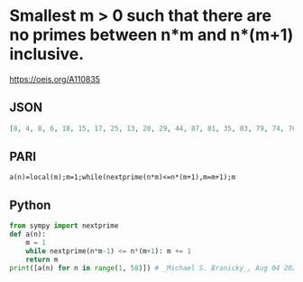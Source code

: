 # Smallest m \> 0 such that there are no primes between n\*m and n\*\(m\+1\) inclusive\.
https://oeis.org/A110835
## JSON
```JSON
[8, 4, 8, 6, 18, 15, 17, 25, 13, 20, 29, 44, 87, 81, 35, 83, 79, 74, 70, 67, 118, 330, 58, 223, 172, 229, 179, 471, 292, 360, 506, 367, 586, 577, 645, 545, 424, 743, 503, 637, 766, 467, 937, 579, 698, 683, 542, 1443, 641, 628, 616, 604, 2026, 1661, 571, 1834, 551]
```
## PARI
```PARI
a(n)=local(m);m=1;while(nextprime(n*m)<=n*(m+1),m=m+1);m
```
## Python
```Python
from sympy import nextprime
def a(n):
    m = 1
    while nextprime(n*m-1) <= n*(m+1): m += 1
    return m
print([a(n) for n in range(1, 58)]) # _Michael S. Branicky_, Aug 04 2021
```
